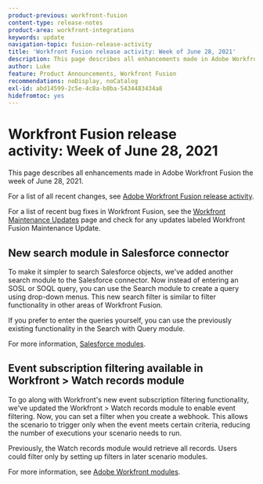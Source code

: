 ```yaml
---
product-previous: workfront-fusion
content-type: release-notes
product-area: workfront-integrations
keywords: update
navigation-topic: fusion-release-activity
title: 'Workfront Fusion release activity: Week of June 28, 2021'
description: This page describes all enhancements made in Adobe Workfront Fusion the week of June 28, 2021.
author: Luke
feature: Product Announcements, Workfront Fusion
recommendations: noDisplay, noCatalog
exl-id: abd14599-2c5e-4c8a-b8ba-5434483434a8
hidefromtoc: yes
---
```

# Workfront Fusion release activity:&nbsp;Week of June 28, 2021

This page describes all enhancements made in Adobe Workfront Fusion the week of June 28, 2021.

For a list of all recent changes, see [Adobe Workfront Fusion release activity](/help/workfront-fusion/fusion-product-releases/fusion-release-activity.md).

For a list of recent bug fixes in Workfront Fusion, see the [Workfront Maintenance Updates](https://experienceleague.adobe.com/docs/workfront-known-issues/releases/current-updates.html) page and check for any updates labeled Workfront Fusion Maintenance Update.

## New search module in Salesforce connector

To make it simpler to search Salesforce objects, we've added another search module to the Salesforce connector. Now instead of entering an SOSL or SOQL query, you can use the Search module to create a query using drop-down menus. This new search filter is similar to filter functionality in other areas of Workfront Fusion.

If you prefer to enter the queries yourself, you can use the previously existing functionality in the Search with Query module.

For more information, [Salesforce modules](../../../workfront-fusion/apps-and-their-modules/salesforce-modules.md).

## Event subscription filtering available in Workfront >&nbsp;Watch records module

To go along with Workfront's new event subscription filtering functionality, we've updated the Workfront > Watch records module to enable event filtering. Now, you can set a filter when you create a webhook. This allows the scenario to trigger only when the event meets certain criteria, reducing the number of executions your scenario needs to run.

Previously, the Watch records module would retrieve all records. Users could filter only by setting up filters in later scenario modules.

For more information, see [Adobe Workfront modules](../../../workfront-fusion/apps-and-their-modules/workfront-modules.md).
